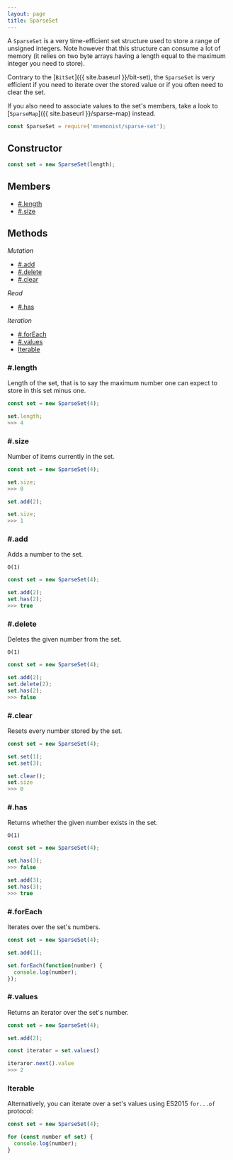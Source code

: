 ```yaml
---
layout: page
title: SparseSet
---
```


A `SparseSet` is a very time-efficient set structure used to store a range of unsigned integers. Note however that this structure can consume a lot of memory (it relies on two byte arrays having a length equal to the maximum integer you need to store).

Contrary to the [`BitSet`]({{ site.baseurl }}/bit-set), the `SparseSet` is very efficient if you need to iterate over the stored value or if you often need to clear the set.

If you also need to associate values to the set's members, take a look to [`SparseMap`]({{ site.baseurl }}/sparse-map) instead.

```js
const SparseSet = require('mnemonist/sparse-set');
```

## Constructor

```js
const set = new SparseSet(length);
```

## Members

* [#.length](#length)
* [#.size](#size)

## Methods

*Mutation*

* [#.add](#add)
* [#.delete](#delete)
* [#.clear](#clear)

*Read*

* [#.has](#has)

*Iteration*

* [#.forEach](#foreach)
* [#.values](#values)
* [Iterable](#iterable)

### #.length

Length of the set, that is to say the maximum number one can expect to store in this set minus one.

```js
const set = new SparseSet(4);

set.length;
>>> 4
```

### #.size

Number of items currently in the set.

```js
const set = new SparseSet(4);

set.size;
>>> 0

set.add(2);

set.size;
>>> 1
```

### #.add

Adds a number to the set.

`O(1)`

```js
const set = new SparseSet(4);

set.add(2);
set.has(2);
>>> true
```

### #.delete

Deletes the given number from the set.

`O(1)`

```js
const set = new SparseSet(4);

set.add(2);
set.delete(2);
set.has(2);
>>> false
```

### #.clear

Resets every number stored by the set.

```js
const set = new SparseSet(4);

set.set(1);
set.set(3);

set.clear();
set.size
>>> 0
```

### #.has

Returns whether the given number exists in the set.

`O(1)`

```js
const set = new SparseSet(4);

set.has(3);
>>> false

set.add(3);
set.has(3);
>>> true
```


### #.forEach

Iterates over the set's numbers.

```js
const set = new SparseSet(4);

set.add(1);

set.forEach(function(number) {
  console.log(number);
});
```

### #.values

Returns an iterator over the set's number.

```js
const set = new SparseSet(4);

set.add(2);

const iterator = set.values()

iteraror.next().value
>>> 2
```

### Iterable

Alternatively, you can iterate over a set's values using ES2015 `for...of` protocol:

```js
const set = new SparseSet(4);

for (const number of set) {
  console.log(number);
}
```
